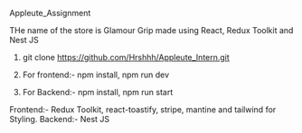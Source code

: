 Appleute_Assignment

THe name of the store is Glamour Grip made using React, Redux Toolkit and Nest JS

1) git clone https://github.com/Hrshhh/Appleute_Intern.git
2) For frontend:-
npm install,
npm run dev

3) For Backend:-
npm install,
npm run start

Frontend:- Redux Toolkit, react-toastify, stripe, mantine and tailwind for Styling.
Backend:- Nest JS
